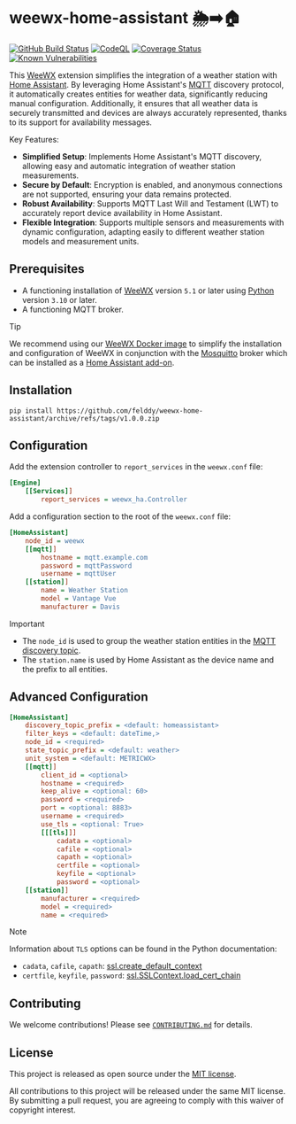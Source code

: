 # weewx-home-assistant 🌦️➡️🏠 #

[![GitHub Build Status](https://github.com/felddy/weewx-home-assistant/workflows/build/badge.svg)](https://github.com/felddy/weewx-home-assistant/actions)
[![CodeQL](https://github.com/felddy/weewx-home-assistant/workflows/CodeQL/badge.svg)](https://github.com/felddy/weewx-home-assistant/actions/workflows/codeql-analysis.yml)
[![Coverage Status](https://coveralls.io/repos/github/felddy/weewx-home-assistant/badge.svg?branch=develop)](https://coveralls.io/github/felddy/weewx-home-assistant?branch=develop)
[![Known Vulnerabilities](https://snyk.io/test/github/felddy/weewx-home-assistant/develop/badge.svg)](https://snyk.io/test/github/felddy/weewx-home-assistant)

This [WeeWX](http://www.weewx.com/) extension simplifies the integration of a
weather station with [Home Assistant](https://www.home-assistant.io/). By
leveraging Home Assistant's [MQTT](https://mqtt.org/) discovery protocol, it
automatically creates entities for weather data, significantly reducing manual
configuration. Additionally, it ensures that all weather data is securely
transmitted and devices are always accurately represented, thanks to its support
for availability messages.

Key Features:

- **Simplified Setup**: Implements Home Assistant's MQTT discovery, allowing
  easy and automatic integration of weather station measurements.
- **Secure by Default**: Encryption is enabled, and anonymous connections are
  not supported, ensuring your data remains protected.
- **Robust Availability**: Supports MQTT Last Will and Testament (LWT) to
  accurately report device availability in Home Assistant.
- **Flexible Integration**: Supports multiple sensors and measurements with
  dynamic configuration, adapting easily to different weather station models and
  measurement units.

## Prerequisites ##

- A functioning installation of [WeeWX](http://www.weewx.com/) version `5.1` or
later using [Python](https://www.python.org/) version `3.10` or later.
- A functioning MQTT broker.

> [!TIP]
> We recommend using our [WeeWX Docker
> image](https://github.com/felddy/weewx-docker) to simplify the installation
> and configuration of WeeWX in conjunction with the
> [Mosquitto](https://mosquitto.org/) broker which can be installed as a [Home
> Assistant
> add-on](https://github.com/home-assistant/addons/blob/master/mosquitto/DOCS.md).

## Installation ##

```shell
pip install https://github.com/felddy/weewx-home-assistant/archive/refs/tags/v1.0.0.zip
```

## Configuration ##

Add the extension controller to `report_services` in the `weewx.conf` file:

```ini
[Engine]
    [[Services]]
        report_services = weewx_ha.Controller
```

Add a configuration section to the root of the `weewx.conf` file:

```ini
[HomeAssistant]
    node_id = weewx
    [[mqtt]]
        hostname = mqtt.example.com
        password = mqttPassword
        username = mqttUser
    [[station]]
        name = Weather Station
        model = Vantage Vue
        manufacturer = Davis
```

> [!IMPORTANT]
>
> - The `node_id` is used to group the weather station entities in the [MQTT
>   discovery
>   topic](https://www.home-assistant.io/integrations/mqtt/#discovery-messages).
> - The `station.name` is used by Home Assistant as the device name and the
>   prefix to all entities.

## Advanced Configuration ##

```ini
[HomeAssistant]
    discovery_topic_prefix = <default: homeassistant>
    filter_keys = <default: dateTime,>
    node_id = <required>
    state_topic_prefix = <default: weather>
    unit_system = <default: METRICWX>
    [[mqtt]]
        client_id = <optional>
        hostname = <required>
        keep_alive = <optional: 60>
        password = <required>
        port = <optional: 8883>
        username = <required>
        use_tls = <optional: True>
        [[[tls]]]
            cadata = <optional>
            cafile = <optional>
            capath = <optional>
            certfile = <optional>
            keyfile = <optional>
            password = <optional>
    [[station]]
        manufacturer = <required>
        model = <required>
        name = <required>
```

> [!NOTE]
> Information about `TLS` options can be found in the Python documentation:
>
> - `cadata`, `cafile`, `capath`:
>   [ssl.create_default_context](https://docs.python.org/3/library/ssl.html#ssl.create_default_context)
> - `certfile`, `keyfile`, `password`:
>   [ssl.SSLContext.load_cert_chain](https://docs.python.org/3/library/ssl.html#ssl.SSLContext.load_cert_chain)

## Contributing ##

We welcome contributions!  Please see [`CONTRIBUTING.md`](CONTRIBUTING.md) for
details.

## License ##

This project is released as open source under the [MIT license](LICENSE).

All contributions to this project will be released under the same MIT license.
By submitting a pull request, you are agreeing to comply with this waiver of
copyright interest.
